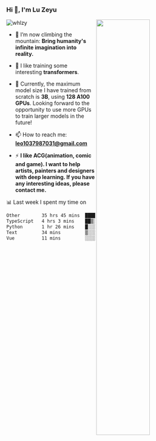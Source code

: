 ### Hi 👋, I'm Lu Zeyu

<img src="https://komarev.com/ghpvc/?username=whlzy&label=Profile%20views&color=0e75b6&style=flat" alt="whlzy" />
<img align="right" width="53%" src="https://github-readme-stats.vercel.app/api?username=whlzy&show_icons=true">

- 🔭 I’m now climbing the mountain: **Bring humanity's infinite imagination into reality.**

- 🌄 I like training some interesting **transformers**.

- 🌠 Currently, the maximum model size I have trained from scratch is **3B**, using **128 A100 GPUs**. Looking forward to the opportunity to use more GPUs to train larger models in the future!

- 📫 How to reach me: **leo1037987031@gmail.com**

- ⚡ **I like ACG(animation, comic and game). I want to help artists, painters and designers with deep learning. If you have any interesting ideas, please contact me.**

📊 Last week I spent my time on

<!--START_SECTION:waka-->

```txt
Other        35 hrs 45 mins  █████████████████████▒░░░   84.91 %
TypeScript   4 hrs 3 mins    ██▒░░░░░░░░░░░░░░░░░░░░░░   09.64 %
Python       1 hr 26 mins    █░░░░░░░░░░░░░░░░░░░░░░░░   03.43 %
Text         34 mins         ▒░░░░░░░░░░░░░░░░░░░░░░░░   01.37 %
Vue          11 mins         ░░░░░░░░░░░░░░░░░░░░░░░░░   00.44 %
```

<!--END_SECTION:waka-->

